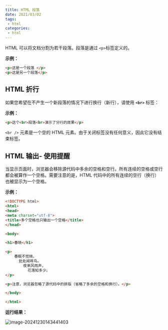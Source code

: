 ```yaml
---
title: HTML 段落
date: 2021/03/02
tags:
 - html
categories:
 - html
---
```


HTML 可以将文档分割为若干段落。段落是通过 `<p>`标签定义的。

**示例：**

```html
<p>这是一个段落 </p>
<p>这是另一个段落</p>
```

## HTML 折行

如果您希望在不产生一个新段落的情况下进行换行（新行），请使用 **`<br>`** 标签：

**示例：**

```html
<p>这个<br>段落<br>演示了分行的效果</p>
```

`<br />` 元素是一个空的 HTML 元素。由于关闭标签没有任何意义，因此它没有结束标签。

## HTML 输出- 使用提醒

当显示页面时，浏览器会移除源代码中多余的空格和空行。所有连续的空格或空行都会被算作一个空格。需要注意的是，HTML 代码中的所有连续的空行（换行）也被显示为一个空格。

**示例：**

```html
<!DOCTYPE html>
<html>
<head>
<meta charset="utf-8">
<title>多个空格也只输出一个空格</title>
</head>

<body>

<h1>春晓</h1>

<p>
    春眠不觉晓，
      处处闻啼鸟。
        夜来风雨声，
          花落知多少。
</p>

<p>注意，浏览器忽略了源代码中的排版（省略了多余的空格和换行）。</p>

</body>

</html>
```

**运行结果：**

![image-20241230143441403](https://bucket-linxc.oss-cn-guangzhou.aliyuncs.com/images/image-20241230143441403.png)